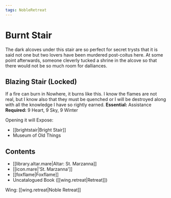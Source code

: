 ```yaml
---
tags: NobleRetreat
---
```

# Burnt Stair
The dark alcoves under this stair are so perfect for secret trysts that it is said not one but two lovers have been murdered post-coitus here. At some point afterwards, someone cleverly tucked a shrine in the alcove so that there would not be so much room for dalliances.
## Blazing Stair (Locked)
If a fire can burn in Nowhere, it burns like this. I know the flames are not real, but I know also that they must be quenched or I will be destroyed along with all the knowledge I have so rightly earned.
**Essential:** Assistance
**Required:** 9 Heart, 9 Sky, 9 Winter

Opening it will Expose:
- [[brightstair|Bright Stair]]
- Museum of Old Things
## Contents
- [[library.altar.mare|Altar: St. Marzanna]]
- [[icon.mare|'St. Marzanna']]
- [[foxflame|Foxflame]]
- Uncatalogued Book ([[wing.retreat|Retreat]])

Wing: [[wing.retreat|Noble Retreat]]